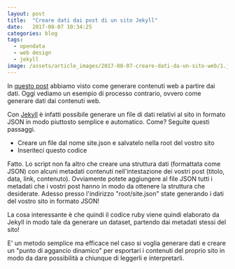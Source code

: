 ```yaml
---
layout: post
title:  "Creare dati dai post di un sito Jekyll"
date:   2017-08-07 10:34:25
categories: blog
tags:
  - opendata
  - web design
  - jekyll
image: /assets/article_images/2017-08-07-creare-dati-da-un-sito-web/1.jpeg
---
```


In [questo post](https://iltempe.github.io/blog/2017/08/05/generare-siti-da-dataset.html) abbiamo visto come generare contenuti web a partire dai dati. Oggi vediamo un esempio di processo contrario, ovvero come generare dati dai contenuti web.

Con [Jekyll](https://jekyllrb.com/) è infatti possibile generare un file di dati relativi al sito in formato JSON in modo piuttosto semplice e automatico. Come? Seguite questi passaggi.

- Creare un file dal nome site.json e salvatelo nella root del vostro sito
- Inseriteci questo codice

<script src="https://gist.github.com/iltempe/3bc085abcd82782abdb2d883190f08eb.js"></script>

Fatto.
Lo script non fa altro che creare una struttura dati (formattata come JSON) con alcuni metadati contenuti nell'intestazione dei vostri post (titolo, data, link, contenuto). Ovviamente potete aggiungere al file JSON tutti i metadati che i vostri post hanno in modo da ottenere la struttura che desiderate. Adesso presso l'indirizzo "root/site.json" state generando i dati del vostro sito in formato JSON!

La cosa interessante è che quindi il codice ruby viene quindi elaborato da Jekyll in modo tale da generare un dataset, partendo dai metadati stessi del sito!

E' un metodo semplice ma efficace nel caso si voglia generare dati e creare un "punto di aggancio dinamico" per esportari i contenuti del proprio sito in modo da dare possibilità a chiunque di leggerli e interpretarli.